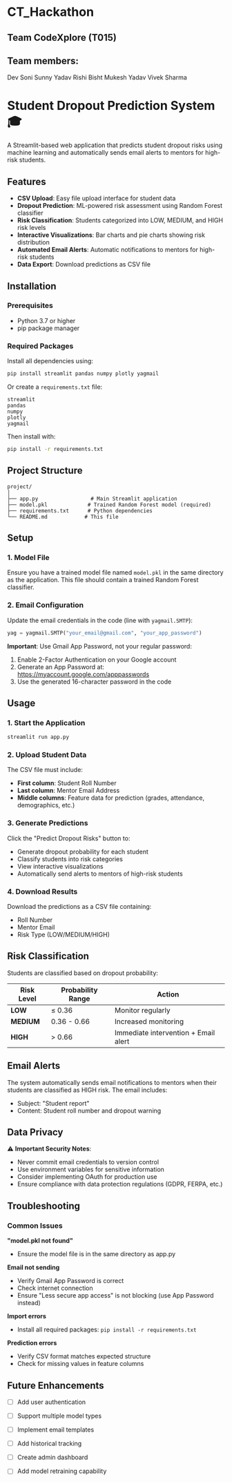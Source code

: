 # CT_Hackathon
## Team CodeXplore (T015)
## Team members:
Dev Soni
Sunny Yadav
Rishi Bisht
Mukesh Yadav
Vivek Sharma

# Student Dropout Prediction System 🎓

A Streamlit-based web application that predicts student dropout risks using machine learning and automatically sends email alerts to mentors for high-risk students.

## Features

- **CSV Upload**: Easy file upload interface for student data
- **Dropout Prediction**: ML-powered risk assessment using Random Forest classifier
- **Risk Classification**: Students categorized into LOW, MEDIUM, and HIGH risk levels
- **Interactive Visualizations**: Bar charts and pie charts showing risk distribution
- **Automated Email Alerts**: Automatic notifications to mentors for high-risk students
- **Data Export**: Download predictions as CSV file

## Installation

### Prerequisites

- Python 3.7 or higher
- pip package manager

### Required Packages

Install all dependencies using:

```bash
pip install streamlit pandas numpy plotly yagmail
```

Or create a `requirements.txt` file:

```
streamlit
pandas
numpy
plotly
yagmail
```

Then install with:

```bash
pip install -r requirements.txt
```

## Project Structure

```
project/
│
├── app.py                 # Main Streamlit application
├── model.pkl             # Trained Random Forest model (required)
├── requirements.txt      # Python dependencies
└── README.md            # This file
```

## Setup

### 1. Model File

Ensure you have a trained model file named `model.pkl` in the same directory as the application. This file should contain a trained Random Forest classifier.

### 2. Email Configuration

Update the email credentials in the code (line with `yagmail.SMTP`):

```python
yag = yagmail.SMTP("your_email@gmail.com", "your_app_password")
```

**Important**: Use Gmail App Password, not your regular password:
1. Enable 2-Factor Authentication on your Google account
2. Generate an App Password at: https://myaccount.google.com/apppasswords
3. Use the generated 16-character password in the code

## Usage

### 1. Start the Application

```bash
streamlit run app.py
```

### 2. Upload Student Data

The CSV file must include:
- **First column**: Student Roll Number
- **Last column**: Mentor Email Address
- **Middle columns**: Feature data for prediction (grades, attendance, demographics, etc.)

### 3. Generate Predictions

Click the "Predict Dropout Risks" button to:
- Generate dropout probability for each student
- Classify students into risk categories
- View interactive visualizations
- Automatically send alerts to mentors of high-risk students

### 4. Download Results

Download the predictions as a CSV file containing:
- Roll Number
- Mentor Email
- Risk Type (LOW/MEDIUM/HIGH)

## Risk Classification

Students are classified based on dropout probability:

| Risk Level | Probability Range | Action |
|------------|------------------|---------|
| **LOW** | ≤ 0.36 | Monitor regularly |
| **MEDIUM** | 0.36 - 0.66 | Increased monitoring |
| **HIGH** | > 0.66 | Immediate intervention + Email alert |

## Email Alerts

The system automatically sends email notifications to mentors when their students are classified as HIGH risk. The email includes:
- Subject: "Student report"
- Content: Student roll number and dropout warning

## Data Privacy

⚠️ **Important Security Notes**:
- Never commit email credentials to version control
- Use environment variables for sensitive information
- Consider implementing OAuth for production use
- Ensure compliance with data protection regulations (GDPR, FERPA, etc.)

## Troubleshooting

### Common Issues

**"model.pkl not found"**
- Ensure the model file is in the same directory as app.py

**Email not sending**
- Verify Gmail App Password is correct
- Check internet connection
- Ensure "Less secure app access" is not blocking (use App Password instead)

**Import errors**
- Install all required packages: `pip install -r requirements.txt`

**Prediction errors**
- Verify CSV format matches expected structure
- Check for missing values in feature columns

## Future Enhancements

- [ ] Add user authentication
- [ ] Support multiple model types
- [ ] Implement email templates
- [ ] Add historical tracking
- [ ] Create admin dashboard
- [ ] Add model retraining capability





